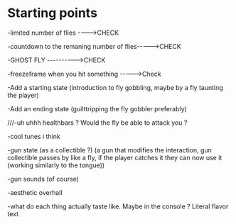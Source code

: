 # Starting points


-limited number of flies ---->CHECK

-countdown to the remaning number of flies----->CHECK


-GHOST FLY ---------->CHECK

-freezeframe when you hit something ----->Check

-Add a starting state (introduction to fly gobbling, maybe by a fly taunting the player)

-Add an ending state (guilttripping the fly gobbler preferably)

///-uh uhhh healthbars ? Would the fly be able to attack you ?

-cool tunes i think

-gun state (as a collectible ?) (a gun that modifies the interaction, gun collectible passes by like a fly, if the player catches it they can now use it (working similarly to the tongue))

-gun sounds (of course)

-aesthetic overhall

-what do each thing actually taste like. Maybe in the console ? Literal flavor text
